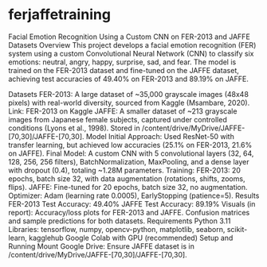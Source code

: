 # ferjaffetraining

Facial Emotion Recognition Using a Custom CNN on FER-2013 and JAFFE Datasets
Overview
This project develops a facial emotion recognition (FER) system using a custom Convolutional Neural Network (CNN) to classify six emotions: neutral, angry, happy, surprise, sad, and fear. The model is trained on the FER-2013 dataset and fine-tuned on the JAFFE dataset, achieving test accuracies of 49.40% on FER-2013 and 89.19% on JAFFE.

Datasets
FER-2013: A large dataset of ~35,000 grayscale images (48x48 pixels) with real-world diversity, sourced from Kaggle (Msambare, 2020).
Link: FER-2013 on Kaggle
JAFFE: A smaller dataset of ~213 grayscale images from Japanese female subjects, captured under controlled conditions (Lyons et al., 1998).
Stored in /content/drive/MyDrive/JAFFE-[70,30]/JAFFE-[70,30].
Model
Initial Approach: Used ResNet-50 with transfer learning, but achieved low accuracies (25.1% on FER-2013, 21.6% on JAFFE).
Final Model: A custom CNN with 5 convolutional layers (32, 64, 128, 256, 256 filters), BatchNormalization, MaxPooling, and a dense layer with dropout (0.4), totaling ~1.28M parameters.
Training:
FER-2013: 20 epochs, batch size 32, with data augmentation (rotations, shifts, zooms, flips).
JAFFE: Fine-tuned for 20 epochs, batch size 32, no augmentation.
Optimizer: Adam (learning rate 0.0005), EarlyStopping (patience=5).
Results
FER-2013 Test Accuracy: 49.40%
JAFFE Test Accuracy: 89.19%
Visuals (in report):
Accuracy/loss plots for FER-2013 and JAFFE.
Confusion matrices and sample predictions for both datasets.
Requirements
Python 3.11
Libraries: tensorflow, numpy, opencv-python, matplotlib, seaborn, scikit-learn, kagglehub
Google Colab with GPU (recommended)
Setup and Running
Mount Google Drive:
Ensure JAFFE dataset is in /content/drive/MyDrive/JAFFE-[70,30]/JAFFE-[70,30].
